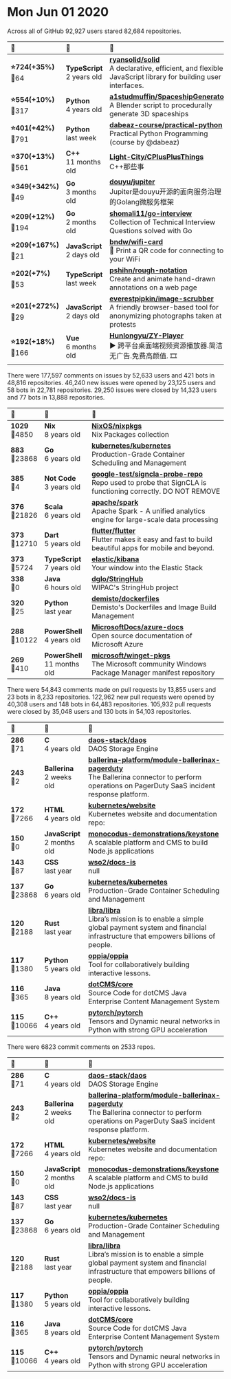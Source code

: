 # Mon Jun 01 2020

Across all of GitHub 92,927 users stared 
82,684 repositories. 

| :page_with_curl: | :calendar: | :page_with_curl: |
| :--- | :--- | :--- |
| **:star:724(+35%)**<br>:twisted_rightwards_arrows:64 | **TypeScript**<br>2 years old | **[ryansolid/solid](https://github.com/ryansolid/solid)**<br>A declarative, efficient, and flexible JavaScript library for building user interfaces. |
| **:star:554(+10%)**<br>:twisted_rightwards_arrows:317 | **Python**<br>4 years old | **[a1studmuffin/SpaceshipGenerator](https://github.com/a1studmuffin/SpaceshipGenerator)**<br>A Blender script to procedurally generate 3D spaceships |
| **:star:401(+42%)**<br>:twisted_rightwards_arrows:791 | **Python**<br>last week | **[dabeaz-course/practical-python](https://github.com/dabeaz-course/practical-python)**<br>Practical Python Programming (course by @dabeaz) |
| **:star:370(+13%)**<br>:twisted_rightwards_arrows:561 | **C++**<br>11 months old | **[Light-City/CPlusPlusThings](https://github.com/Light-City/CPlusPlusThings)**<br>C++那些事 |
| **:star:349(+342%)**<br>:twisted_rightwards_arrows:49 | **Go**<br>3 months old | **[douyu/jupiter](https://github.com/douyu/jupiter)**<br>Jupiter是douyu开源的面向服务治理的Golang微服务框架 |
| **:star:209(+12%)**<br>:twisted_rightwards_arrows:194 | **Go**<br>2 months old | **[shomali11/go-interview](https://github.com/shomali11/go-interview)**<br>Collection of Technical Interview Questions solved with Go |
| **:star:209(+167%)**<br>:twisted_rightwards_arrows:21 | **JavaScript**<br>2 days old | **[bndw/wifi-card](https://github.com/bndw/wifi-card)**<br>📶 Print a QR code for connecting to your WiFi |
| **:star:202(+7%)**<br>:twisted_rightwards_arrows:53 | **TypeScript**<br>last week | **[pshihn/rough-notation](https://github.com/pshihn/rough-notation)**<br>Create and animate hand-drawn annotations on a web page |
| **:star:201(+272%)**<br>:twisted_rightwards_arrows:29 | **JavaScript**<br>2 days old | **[everestpipkin/image-scrubber](https://github.com/everestpipkin/image-scrubber)**<br>A friendly browser-based tool for anonymizing photographs taken at protests |
| **:star:192(+18%)**<br>:twisted_rightwards_arrows:166 | **Vue**<br>6 months old | **[Hunlongyu/ZY-Player](https://github.com/Hunlongyu/ZY-Player)**<br>▶️ 跨平台桌面端视频资源播放器.简洁无广告.免费高颜值. 🎞 |

There were 177,597 comments on issues by 52,633 users and 421 bots in 48,816 repositories.
46,240 new issues were opened by 23,125 users and 58 bots in 22,781 repositories.
29,250 issues were closed by 14,323 users and 77 bots in 13,888 repositories.

| :speech_balloon: | :calendar: | :page_with_curl: |
| :--- | :--- | :--- |
| **1029**<br>:twisted_rightwards_arrows:4850 | **Nix**<br>8 years old | **[NixOS/nixpkgs](https://github.com/NixOS/nixpkgs)**<br>Nix Packages collection |
| **883**<br>:twisted_rightwards_arrows:23868 | **Go**<br>6 years old | **[kubernetes/kubernetes](https://github.com/kubernetes/kubernetes)**<br>Production-Grade Container Scheduling and Management |
| **385**<br>:twisted_rightwards_arrows:4 | **Not Code**<br>3 years old | **[google-test/signcla-probe-repo](https://github.com/google-test/signcla-probe-repo)**<br>Repo used to probe that SignCLA is functioning correctly.  DO NOT REMOVE |
| **376**<br>:twisted_rightwards_arrows:21826 | **Scala**<br>6 years old | **[apache/spark](https://github.com/apache/spark)**<br>Apache Spark - A unified analytics engine for large-scale data processing |
| **373**<br>:twisted_rightwards_arrows:12710 | **Dart**<br>5 years old | **[flutter/flutter](https://github.com/flutter/flutter)**<br>Flutter makes it easy and fast to build beautiful apps for mobile and beyond. |
| **373**<br>:twisted_rightwards_arrows:5724 | **TypeScript**<br>7 years old | **[elastic/kibana](https://github.com/elastic/kibana)**<br>Your window into the Elastic Stack |
| **338**<br>:twisted_rightwards_arrows:0 | **Java**<br>6 hours old | **[dglo/StringHub](https://github.com/dglo/StringHub)**<br>WIPAC's StringHub project |
| **320**<br>:twisted_rightwards_arrows:25 | **Python**<br>last year | **[demisto/dockerfiles](https://github.com/demisto/dockerfiles)**<br>Demisto's Dockerfiles and Image Build Management |
| **288**<br>:twisted_rightwards_arrows:10122 | **PowerShell**<br>4 years old | **[MicrosoftDocs/azure-docs](https://github.com/MicrosoftDocs/azure-docs)**<br>Open source documentation of Microsoft Azure |
| **269**<br>:twisted_rightwards_arrows:410 | **PowerShell**<br>11 months old | **[microsoft/winget-pkgs](https://github.com/microsoft/winget-pkgs)**<br>The Microsoft community Windows Package Manager manifest repository |

There were 54,843 comments made on pull requests by 13,855 users and 23 bots in 8,233 repositories.
122,962 new pull requests were opened by 40,308 users and 148 bots in 64,483 repositories.
105,932 pull requests were closed by 35,048 users and 130 bots in 54,103 repositories.

| :speech_balloon: | :calendar: | :page_with_curl: |
| :--- | :--- | :--- |
| **286**<br>:twisted_rightwards_arrows:71 | **C**<br>4 years old | **[daos-stack/daos](https://github.com/daos-stack/daos)**<br>DAOS Storage Engine |
| **243**<br>:twisted_rightwards_arrows:2 | **Ballerina**<br>2 weeks old | **[ballerina-platform/module-ballerinax-pagerduty](https://github.com/ballerina-platform/module-ballerinax-pagerduty)**<br>The Ballerina connector to perform operations on PagerDuty SaaS incident response platform. |
| **172**<br>:twisted_rightwards_arrows:7266 | **HTML**<br>4 years old | **[kubernetes/website](https://github.com/kubernetes/website)**<br>Kubernetes website and documentation repo:  |
| **150**<br>:twisted_rightwards_arrows:0 | **JavaScript**<br>2 months old | **[monocodus-demonstrations/keystone](https://github.com/monocodus-demonstrations/keystone)**<br>A scalable platform and CMS to build Node.js applications |
| **143**<br>:twisted_rightwards_arrows:87 | **CSS**<br>last year | **[wso2/docs-is](https://github.com/wso2/docs-is)**<br>null |
| **137**<br>:twisted_rightwards_arrows:23868 | **Go**<br>6 years old | **[kubernetes/kubernetes](https://github.com/kubernetes/kubernetes)**<br>Production-Grade Container Scheduling and Management |
| **120**<br>:twisted_rightwards_arrows:2188 | **Rust**<br>last year | **[libra/libra](https://github.com/libra/libra)**<br>Libra’s mission is to enable a simple global payment system and financial infrastructure that empowers billions of people. |
| **117**<br>:twisted_rightwards_arrows:1380 | **Python**<br>5 years old | **[oppia/oppia](https://github.com/oppia/oppia)**<br>Tool for collaboratively building interactive lessons. |
| **116**<br>:twisted_rightwards_arrows:365 | **Java**<br>8 years old | **[dotCMS/core](https://github.com/dotCMS/core)**<br>Source Code for dotCMS Java Enterprise Content Management System |
| **115**<br>:twisted_rightwards_arrows:10066 | **C++**<br>4 years old | **[pytorch/pytorch](https://github.com/pytorch/pytorch)**<br>Tensors and Dynamic neural networks in Python with strong GPU acceleration |

There were 6823 commit comments on 2533 repos.

| :speech_balloon: | :calendar: | :page_with_curl: |
| :--- | :--- | :--- |
| **286**<br>:twisted_rightwards_arrows:71 | **C**<br>4 years old | **[daos-stack/daos](https://github.com/daos-stack/daos)**<br>DAOS Storage Engine |
| **243**<br>:twisted_rightwards_arrows:2 | **Ballerina**<br>2 weeks old | **[ballerina-platform/module-ballerinax-pagerduty](https://github.com/ballerina-platform/module-ballerinax-pagerduty)**<br>The Ballerina connector to perform operations on PagerDuty SaaS incident response platform. |
| **172**<br>:twisted_rightwards_arrows:7266 | **HTML**<br>4 years old | **[kubernetes/website](https://github.com/kubernetes/website)**<br>Kubernetes website and documentation repo:  |
| **150**<br>:twisted_rightwards_arrows:0 | **JavaScript**<br>2 months old | **[monocodus-demonstrations/keystone](https://github.com/monocodus-demonstrations/keystone)**<br>A scalable platform and CMS to build Node.js applications |
| **143**<br>:twisted_rightwards_arrows:87 | **CSS**<br>last year | **[wso2/docs-is](https://github.com/wso2/docs-is)**<br>null |
| **137**<br>:twisted_rightwards_arrows:23868 | **Go**<br>6 years old | **[kubernetes/kubernetes](https://github.com/kubernetes/kubernetes)**<br>Production-Grade Container Scheduling and Management |
| **120**<br>:twisted_rightwards_arrows:2188 | **Rust**<br>last year | **[libra/libra](https://github.com/libra/libra)**<br>Libra’s mission is to enable a simple global payment system and financial infrastructure that empowers billions of people. |
| **117**<br>:twisted_rightwards_arrows:1380 | **Python**<br>5 years old | **[oppia/oppia](https://github.com/oppia/oppia)**<br>Tool for collaboratively building interactive lessons. |
| **116**<br>:twisted_rightwards_arrows:365 | **Java**<br>8 years old | **[dotCMS/core](https://github.com/dotCMS/core)**<br>Source Code for dotCMS Java Enterprise Content Management System |
| **115**<br>:twisted_rightwards_arrows:10066 | **C++**<br>4 years old | **[pytorch/pytorch](https://github.com/pytorch/pytorch)**<br>Tensors and Dynamic neural networks in Python with strong GPU acceleration |

